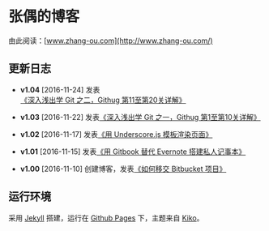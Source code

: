 # 张偶的博客

由此阅读：[www.zhang-ou.com](http://www.zhang-ou.com/)

## 更新日志

* **v1.04** [2016-11-24] 发表[《深入浅出学 Git 之二，Githug 第11至第20关详解》](http://www.zhang-ou.com/2016/11/24/learning-git-through-githug-part-2-level-11-to-20.html)

* **v1.03** [2016-11-22] 发表[《深入浅出学 Git 之一，Githug 第1至第10关详解》](http://www.zhang-ou.com/2016/11/22/learning-git-through-githug-part-1-level-1-to-10.html)

* **v1.02** [2016-11-17] 发表[《用 Underscore.js 模板渲染页面》](http://www.zhang-ou.com/2016/11/17/using-underscore-template-to-render-page.html)

* **v1.01** [2016-11-15] 发表[《用 Gitbook 替代 Evernote 搭建私人记事本》](http://www.zhang-ou.com/2016/11/15/replace-evernote-with-gitbook.html)

* **v1.00** [2016-11-10] 创建博客，发表[《如何移交 Bitbucket 项目》](http://www.zhang-ou.com/2016/11/10/how-to-transfer-a-bitbucket-repository.html)

## 运行环境

采用 [Jekyll](http://jekyllrb.com) 搭建，运行在 [Github Pages](https://pages.github.com/) 下，主题来自 [Kiko](http://github.com/gfjaru/Kiko)。